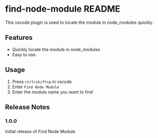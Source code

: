 # find-node-module README

This vscode plugin is used to locate the module in node_modules quickly. 

## Features

* Quickly locate the module in node_modules
* Easy to use

## Usage

1. Press `ctrl+shift+p` in vscode
2. Enter `Find Node Module`
3. Enter the module name you want to find

## Release Notes

### 1.0.0

Initial release of Find Node Module